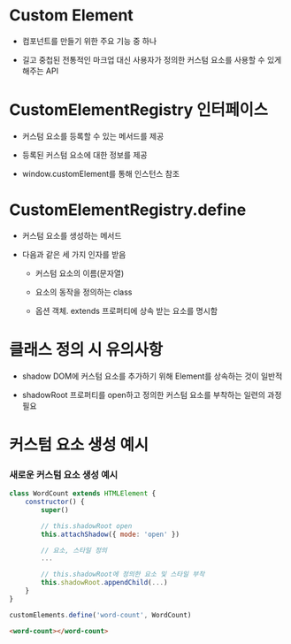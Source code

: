 # Custom Element

* 컴포넌트를 만들기 위한 주요 기능 중 하나
  
* 길고 중첩된 전통적인 마크업 대신 사용자가 정의한 커스텀 요소를 사용할 수 있게 해주는 API

# CustomElementRegistry 인터페이스

* 커스텀 요소를 등록할 수 있는 메서드를 제공
  
* 등록된 커스텀 요소에 대한 정보를 제공

* window.customElement를 통해 인스턴스 참조

# CustomElementRegistry.define

* 커스텀 요소를 생성하는 메서드
  
* 다음과 같은 세 가지 인자를 받음

  - 커스텀 요소의 이름(문자열)
  
  - 요소의 동작을 정의하는 class

  - 옵션 객체. extends 프로퍼티에 상속 받는 요소를 명시함

# 클래스 정의 시 유의사항

* shadow DOM에 커스텀 요소를 추가하기 위해 Element를 상속하는 것이 일반적

* shadowRoot 프로퍼티를 open하고 정의한 커스텀 요소를 부착하는 일련의 과정 필요

# 커스텀 요소 생성 예시
### 새로운 커스텀 요소 생성 예시
```javascript
class WordCount extends HTMLElement {
    constructor() {
        super()

        // this.shadowRoot open
        this.attachShadow({ mode: 'open' })

        // 요소, 스타일 정의
        ...

        // this.shadowRoot에 정의한 요소 및 스타일 부착
        this.shadowRoot.appendChild(...)
    }
}

customElements.define('word-count', WordCount)
```
```html
<word-count></word-count>
```
